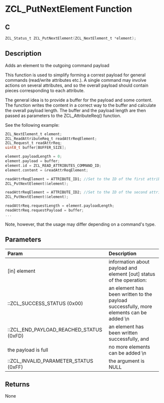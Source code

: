 # ZCL_PutNextElement Function

## C

```c
ZCL_Status_t ZCL_PutNextElement(ZCL_NextElement_t *element);
```

## Description

 Adds an element to the outgoing command payload

This function is used to simplify forming a correst payload for general
commands (read/write attributes etc.). A single command may involve actions on
several attributes, and so the overall payload should contain pieces
corresponding to each attribute.

The general idea is to provide a buffer for the payload and some content. The
function writes the content in a correct way to the buffer and calculate the
overall payload length. The buffer and the payload length are then passed as
parameters to the ZCL_AttributeReq() function.

See the following example:

```c
ZCL_NextElement_t element;
ZCL_ReadAttributeReq_t readAttrReqElement;
ZCL_Request_t readAttrReq;
uint8_t buffer[BUFFER_SIZE];

element.payloadLength = 0;
element.payload = buffer;
element.id = ZCL_READ_ATTRIBUTES_COMMAND_ID;
element.content = &readAttrReqElement;

readAttrReqElement = ATTRIBUTE_ID1; //Set to the ID of the first attribute
ZCL_PutNextElement(&element);

readAttrReqElement = ATTRIBUTE_ID2; //Set to the ID of the second attribute
ZCL_PutNextElement(&element);

readAttrReq.requestLength = element.payloadLength;
readAttrReq.requestPayload = buffer;
...
```

Note, however, that the usage may differ depending on a command's type.

## Parameters

| Param | Description |
|:----- |:----------- |
| [in] element | information about payload and element [out] status of the operation: |
| ::ZCL_SUCCESS_STATUS (0x00) | an element has been written to the payload successfully, more elements can be added \n |
| ::ZCL_END_PAYLOAD_REACHED_STATUS (0xFD) | an element has been written successfully, and |
| the payload is full | no more elements can be added \n |
| ::ZCL_INVALID_PARAMETER_STATUS (0xFF) | the argument is NULL  

## Returns

 None 

